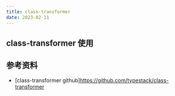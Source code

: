 ```yaml
---
title: class-transformer
date: 2023-02-11
---
```


## class-transformer 使用

## 参考资料

- [class-transformer github]<https://github.com/typestack/class-transformer>
